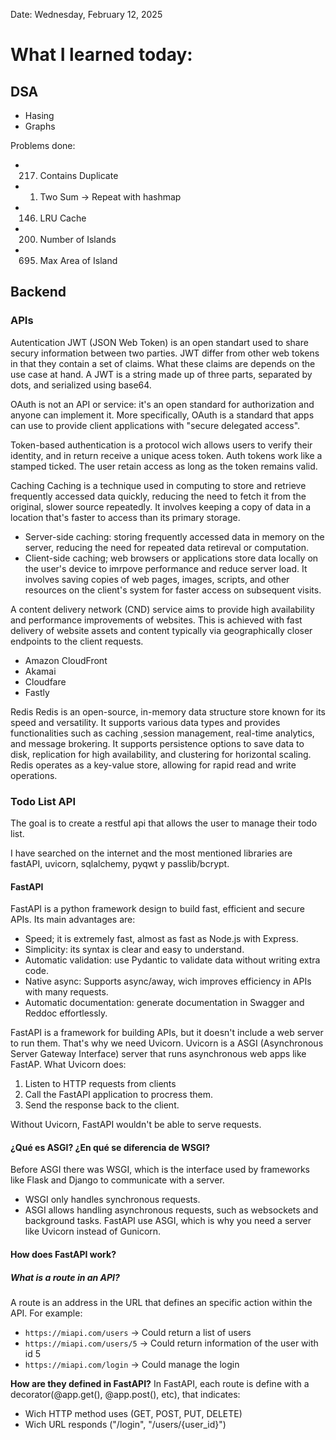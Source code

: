 Date: Wednesday, February 12, 2025

# What I learned today:

## DSA

- Hasing
- Graphs

Problems done:
* 217. Contains Duplicate
* 1. Two Sum -> Repeat with hashmap
* 146. LRU Cache
* 200. Number of Islands
* 695. Max Area of Island

## Backend

### APIs
Autentication
JWT (JSON Web Token) is an open standart used to share secury information between two parties. JWT differ from other web tokens in that they contain a set of claims. What these claims are depends on the use case at hand. A JWT is a string made up of three parts, separated by dots, and serialized using base64.

OAuth is not an API or service: it's an open standard for authorization and anyone can implement it. More specifically, OAuth is a standard that apps can use to provide client applications with "secure delegated access".

Token-based authentication is a protocol wich allows users to verify their identity, and in return receive a unique acess token. Auth tokens work like a stamped ticked. The user retain access as long as the token remains valid.

Caching
Caching is a technique used in computing to store and retrieve frequently accessed data quickly, reducing the need to fetch it from the original, slower source repeatedly. It involves keeping a copy of data in a location that's faster to access than its primary storage.

* Server-side caching: storing frequently accessed data in memory on the server, reducing the need for repeated data retireval or computation.
* Client-side caching; web browsers or applications store data locally on the user's device to imrpove performance and reduce server load. It involves saving copies of web pages, images, scripts, and other resources on the client's system for faster access on subsequent visits.

A content delivery network (CND) service aims to provide high availability and performance improvements of websites. This is achieved with fast delivery of website assets and content typically via geographically closer endpoints to the client requests.
 * Amazon CloudFront
 * Akamai
 * Cloudfare
 * Fastly

Redis
Redis is an open-source, in-memory data structure store known for its speed and versatility. It supports various data types and provides functionalities such as caching ,session management, real-time analytics, and message brokering. It supports persistence options to save data to disk, replication for high availability, and clustering for horizontal scaling. Redis operates as a key-value store, allowing for rapid read and write operations.

### Todo List API
The goal is to create a restful api that allows the user to manage their todo list.

I have searched on the internet and the most mentioned libraries are fastAPI, uvicorn, sqlalchemy, pyqwt y passlib/bcrypt.

#### FastAPI
FastAPI is a python framework design to build fast, efficient and secure APIs. Its main advantages are:
* Speed; it is extremely fast, almost as fast as Node.js with Express.
* Simplicity: its syntax is clear and easy to understand.
* Automatic validation: use Pydantic to validate data without writing extra code.
* Native async: Supports async/away, wich improves efficiency in APIs with many requests.
* Automatic documentation: generate documentation in Swagger and Reddoc effortlessly.

FastAPI is a framework for building APIs, but it doesn't include a web server to run them. That's why we need Uvicorn.
Uvicorn is a ASGI (Asynchronous Server Gateway Interface) server that runs asynchronous web apps like FastAP. What Uvicorn does:
1. Listen to HTTP requests from clients
2. Call the FastAPI application to procress them.
3. Send the response back to the client.

Without Uvicorn, FastAPI wouldn't be able to serve requests.

#### ¿Qué es ASGI? ¿En qué se diferencia de WSGI?
Before ASGI there was WSGI, which is the interface used by frameworks like Flask and Django to communicate with a server.
* WSGI only handles synchronous requests.
* ASGI allows handling asynchronous requests, such as websockets and background tasks.
FastAPI use ASGI, which is why you need a server like Uvicorn instead of Gunicorn.

#### How does FastAPI work?
##### What is a route in an API?
A route is an address in the URL that defines an specific action within the API.
For example:
* `https://miapi.com/users` -> Could return a list of users
* `https://miapi.com/users/5` -> Could return information of the user with id 5
* `https://miapi.com/login` -> Could manage the login

**How are they defined in FastAPI?**
In FastAPI, each route is define with a decorator(@app.get(), @app.post(), etc), that indicates:
* Wich HTTP method uses (GET, POST, PUT, DELETE)
* Wich URL responds ("/login", "/users/{user_id}")



